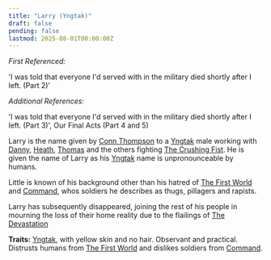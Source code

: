 ```yaml
---
title: "Larry (Yngtak)"
draft: false
pending: false
lastmod: 2025-08-01T00:00:00Z
---
```


*First Referenced:*

'I was told that everyone I'd served with in the military died shortly after I left. (Part 2)'

*Additional References:*

'I was told that everyone I'd served with in the military died shortly after I left. (Part 3)', Our Final Acts (Part 4 and 5)

Larry is the name given by [Conn Thompson](/people/conn-thompson) to a [Yngtak](/races/yngtak) male working with [Danny](/people/danny), [Heath](/people/heath), [Thomas](/people/thomas) and the others fighting [The Crushing Fist](/entities/the-crushing-fist). He is given the name of Larry as his [Yngtak](/races/yngtak) name is unpronounceable by humans.

Little is known of his background other than his hatred of [The First World](/worlds/the-first-world) and [Command](/unknown/command), whos soldiers he describes as thugs, pillagers and rapists.

Larry has subsequently disappeared, joining the rest of his people in mourning the loss of their home reality due to the flailings of [The Devastation](/entities/the-devastation)

**Traits:** [Yngtak](/races/yngtak), with yellow skin and no hair. Observant and practical. Distrusts humans from [The First World](/worlds/the-first-world) and dislikes soldiers from [Command](/unknown/command).
